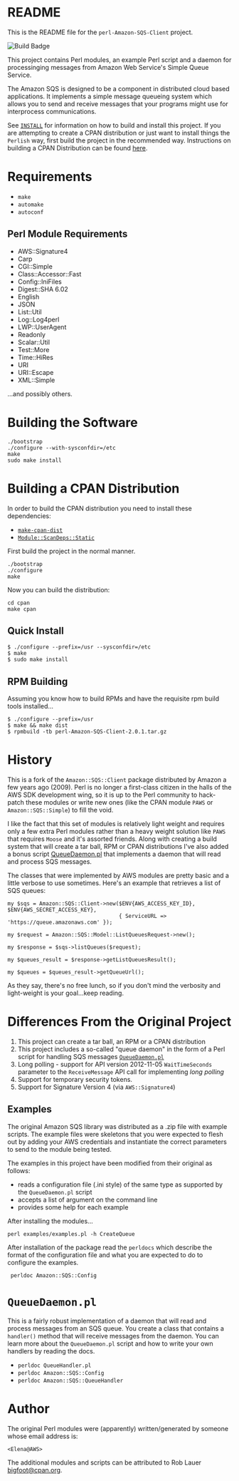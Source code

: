 # README

This is the README file for the `perl-Amazon-SQS-Client` project.

![Build Badge](https://github.com/rlauer6/perl-Amazon-SQS-Client/actions/workflows/build.yml/badge.svg)

This project contains Perl modules, an example Perl script and a
daemon for processinging messages from Amazon Web Service's Simple
Queue Service.

The Amazon SQS is designed to be a component in
distributed cloud based applications.  It implements a simple message
queueing system which allows you to send and receive messages that
your programs might use for interprocess communications.

See [`INSTALL`](INSTALL.md) for information on how to build and install this
project.  If you are attempting to create a CPAN distribution or just
want to install things the `Perlish` way, first build the project in the
recommended way.  Instructions on building a CPAN Distribution can be
found [here](#building-a-cpan-distribution).

# Requirements

* `make`
* `automake`
* `autoconf`

## Perl Module Requirements

* AWS::Signature4
* Carp
* CGI::Simple
* Class::Accessor::Fast
* Config::IniFiles
* Digest::SHA 6.02
* English
* JSON
* List::Util
* Log::Log4perl
* LWP::UserAgent
* Readonly
* Scalar::Util
* Test::More
* Time::HiRes
* URI
* URI::Escape
* XML::Simple

...and possibly others.

# Building the Software

```
./bootstrap
./configure --with-sysconfdir=/etc
make
sudo make install
```

# Building a CPAN Distribution

In order to build the CPAN distribution you need to install these
dependencies:

* [`make-cpan-dist`](https://github.com/rlauer6/make-cpan-dist.git)
* [`Module::ScanDeps::Static`](https://metacpan.org/pod/Module::ScanDeps::Static)

First build the project in the normal manner.

```
./bootstrap
./configure
make
```

Now you can build the distribution:

```
cd cpan
make cpan
```
## Quick Install

```
$ ./configure --prefix=/usr --sysconfdir=/etc
$ make
$ sudo make install
```

## RPM Building

Assuming you know how to build RPMs and have the requisite rpm build
tools installed...

```
$ ./configure --prefix=/usr
$ make && make dist
$ rpmbuild -tb perl-Amazon-SQS-Client-2.0.1.tar.gz
```

# History

This is a fork of the `Amazon::SQS::Client` package distributed by
Amazon a few years ago (2009).  Perl is no longer a first-class
citizen in the halls of the AWS SDK development wing, so it is
up to the Perl community to hack-patch these modules or write new ones
(like the CPAN module `PAWS` or `Amazon::SQS::Simple`) to fill the void.

I like the fact that this set of modules is relatively light weight
and requires only a few extra Perl modules rather than a heavy weight
solution like `PAWS` that requires `Moose` and it's assorted
friends. Along with creating a build system that will create a tar
ball, RPM or CPAN distributions I've also added a bonus script
[QueueDaemon.pl](src/main/perl/bin/QueuDaemon.pl.in) that implements a
daemon that will read and process SQS messages.

The classes that were implemented by AWS modules are pretty basic and
a little verbose to use sometimes.  Here's an example that retrieves a
list of SQS queues:

```
my $sqs = Amazon::SQS::Client->new($ENV{AWS_ACCESS_KEY_ID}, $ENV{AWS_SECRET_ACCESS_KEY},
                                   { ServiceURL => 'https://queue.amazonaws.com' });

my $request = Amazon::SQS::Model::ListQueuesRequest->new();

my $response = $sqs->listQueues($request);

my $queues_result = $response->getListQueuesResult();

my $queues = $queues_result->getQueueUrl();
```

As they say, there's no free lunch, so if you don't mind the verbosity
and light-weight is your goal...keep reading.

# Differences From the Original Project

1. This project can create a tar ball, an RPM or a CPAN distribution
2. This project includes a so-called "queue daemon" in the form of a Perl script for handling SQS
messages [`QueueDaemon.pl`](src/main/perl/bin/QueueDaemon.pl.in)
3. Long polling - support for API version 2012-11-05 `WaitTimeSeconds`
parameter to the `ReceiveMessage` API call for implementing _long polling_
4. Support for temporary security tokens.
5. Support for Signature Version 4 (via `AWS::Signature4`)

## Examples

The original Amazon SQS library was distributed as a .zip file with
example scripts.  The example files were skeletons that you were
expected to flesh out by adding your AWS credentials and instantiate
the correct parameters to send to the module being tested.

The examples in this project have been modified from their original as
follows:

* reads a configuration file (.ini style) of the same type as
  supported by the `QueueDaemon.pl` script
* accepts a list of argument on the command line
* provides some help for each example

After installing the modules...

```
perl examples/examples.pl -h CreateQueue
```

After installation of the package read the `perldocs` which describe
the format of the configuration file and what you are expected to do
to configure the examples.

```
 perldoc Amazon::SQS::Config
```

# `QueueDaemon.pl`

This is a fairly robust implementation of a daemon that will read and
process messages from an SQS queue. You create a class that contains a
`handler()` method that will receive messages from the daemon.  You
can learn more about the `QueueDaemon.pl` script and how to write your
own handlers by reading the docs.

* `perldoc QueueHandler.pl`
* `perldoc Amazon::SQS::Config`
* `perldoc Amazon::SQS::QueueHandler`

# Author

The original Perl modules were (apparently) written/generated by
someone whose email address is:

`<Elena@AWS>`

The additional modules and scripts can be attributed to Rob Lauer
<bigfoot@cpan.org>.
